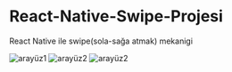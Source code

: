 # React-Native-Swipe-Projesi
React Native ile swipe(sola-sağa atmak) mekanigi

![arayüz1](https://github.com/Salihhhhh/React-Native-Swipe-Projesi/blob/main/image/aray%C3%BCz.png)
![arayüz2](https://github.com/Salihhhhh/React-Native-Swipe-Projesi/blob/main/image/aray%C3%BCz2.png)
![arayüz2](https://github.com/Salihhhhh/React-Native-Swipe-Projesi/blob/main/image/aray%C3%BCz3.png)



